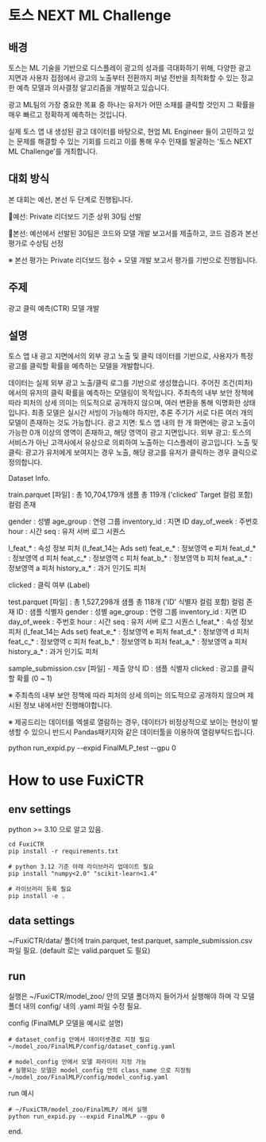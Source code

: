 # 토스 NEXT ML Challenge

## 배경

토스는 ML 기술을 기반으로 디스플레이 광고의 성과를 극대화하기 위해, 다양한 광고 지면과 사용자 접점에서 광고의 노출부터 전환까지 퍼널 전반을 최적화할 수 있는 정교한 예측 모델과 의사결정 알고리즘을 개발하고 있습니다.

광고 ML팀의 가장 중요한 목표 중 하나는 유저가 어떤 소재를 클릭할 것인지 그 확률을 매우 빠르고 정확하게 예측하는 것입니다.

실제 토스 앱 내 생성된 광고 데이터를 바탕으로, 현업 ML Engineer 들이 고민하고 있는 문제를 해결할 수 있는 기회를 드리고 이를 통해 우수 인재를 발굴하는 '토스 NEXT ML Challenge'를 개최합니다.

## 대회 방식

본 대회는 예선, 본선 두 단계로 진행됩니다.

🔹예선: Private 리더보드 기준 상위 30팀 선발

🔹본선: 예선에서 선발된 30팀은 코드와 모델 개발 보고서를 제출하고, 코드 검증과 본선 평가로 수상팀 선정

※ 본선 평가는 Private 리더보드 점수 + 모델 개발 보고서 평가를 기반으로 진행됩니다.



## 주제

광고 클릭 예측(CTR) 모델 개발


## 설명

토스 앱 내 광고 지면에서의 외부 광고 노출 및 클릭 데이터를 기반으로, 사용자가 특정 광고를 클릭할 확률을 예측하는 모델을 개발합니다.

데이터는 실제 외부 광고 노출/클릭 로그를 기반으로 생성했습니다.
주어진 조건(피처)에서의 유저의 클릭 확률을 예측하는 모델링이 목적입니다.
주최측의 내부 보안 정책에 따라 피처의 상세 의미는 의도적으로 공개하지 않으며, 여러 변환을 통해 익명화한 상태입니다.
최종 모델은 실시간 서빙이 가능해야 하지만, 추론 주기가 서로 다른 여러 개의 모델이 존재하는 것도 가능합니다.
광고 지면: 토스 앱 내의 한 개 화면에는 광고 노출이 가능한 0개 이상의 영역이 존재하고, 해당 영역이 광고 지면입니다.
외부 광고: 토스의 서비스가 아닌 고객사에서 유상으로 의뢰하여 노출하는 디스플레이 광고입니다.
노출 및 클릭: 광고가 유저에게 보여지는 경우 노출, 해당 광고를 유저가 클릭하는 경우 클릭으로 정의합니다.

Dataset Info.

train.parquet [파일] :
총 10,704,179개 샘플
총 119개 ('clicked' Target 컬럼 포함) 컬럼 존재

gender : 성별
age_group : 연령 그룹
inventory_id : 지면 ID
day_of_week : 주번호
hour : 시간
seq : 유저 서버 로그 시퀀스

l_feat_* : 속성 정보 피처 (l_feat_14는 Ads set)
feat_e_* : 정보영역 e 피처
feat_d_* : 정보영역 d 피처
feat_c_* : 정보영역 c 피처
feat_b_* : 정보영역 b 피처
feat_a_* : 정보영역 a 피처
history_a_* : 과거 인기도 피처

clicked : 클릭 여부 (Label)


test.parquet [파일] :
총 1,527,298개 샘플
총 118개 ('ID' 식별자 컬럼 포함) 컬럼 존재
ID : 샘플 식별자
gender : 성별
age_group : 연령 그룹
inventory_id : 지면 ID
day_of_week : 주번호
hour : 시간
seq : 유저 서버 로그 시퀀스
l_feat_* : 속성 정보 피처 (l_feat_14는 Ads set)
feat_e_* : 정보영역 e 피처
feat_d_* : 정보영역 d 피처
feat_c_* : 정보영역 c 피처
feat_b_* : 정보영역 b 피처
feat_a_* : 정보영역 a 피처
history_a_* : 과거 인기도 피처


sample_submission.csv [파일] - 제출 양식
ID : 샘플 식별자
clicked : 광고를 클릭할 확률 (0 ~ 1)


※ 주최측의 내부 보안 정책에 따라 피처의 상세 의미는 의도적으로 공개하지 않으며 제시된 정보 내에서만 진행해야합니다.

※ 제공드리는 데이터를 엑셀로 열람하는 경우, 데이터가 비정상적으로 보이는 현상이 발생할 수 있으니 반드시 Pandas패키지와 같은 데이터툴을 이용하여 열람부탁드립니다.

python run_expid.py --expid FinalMLP_test --gpu 0

# How to use FuxiCTR

## env settings

python >= 3.10 으로 알고 있음.

```
cd FuxiCTR
pip install -r requirements.txt

# python 3.12 기준 아래 라이브러리 업데이트 필요
pip install "numpy<2.0" "scikit-learn<1.4"

# 라이브러리 등록 필요
pip install -e .
```

## data settings

~/FuxiCTR/data/ 폴더에 train.parquet, test.parquet, sample_submission.csv 파일 필요. (default 로는 valid.parquet 도 필요)

## run 

실행은 ~/FuxiCTR/model_zoo/ 안의 모델 폴더까지 들어가서 실행해야 하며
각 모델 폴더 내의 config/ 내의 .yaml 파일 수정 필요.

config (FinalMLP 모델을 예시로 설명)
```
# dataset_config 안에서 데이터셋경로 지정 필요
~/model_zoo/FinalMLP/config/dataset_config.yaml

# model_config 안에서 모델 파라미터 지정 가능
# 실행되는 모델은 model_config 안의 class_name 으로 지정됨
~/model_zoo/FinalMLP/config/model_config.yaml
```

run 예시
```
# ~/FuxiCTR/model_zoo/FinalMLP/ 에서 실행
python run_expid.py --expid FinalMLP --gpu 0
```

end.